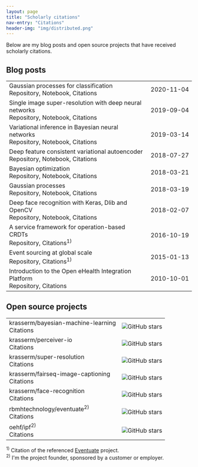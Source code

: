 ```yaml
---
layout: page
title: "Scholarly citations"
nav-entry: "Citations"
header-img: "img/distributed.png"
---
```


Below are my blog posts and open source projects that have received scholarly citations.
<p></p>

## Blog posts

<table>
<tr><td><a style="text-decoration: none;" href="/2020/11/04/gaussian-processes-classification/">Gaussian processes for classification</a><br><span style="font-size: 16px;"><a style="text-decoration: none;" href="https://github.com/krasserm/bayesian-machine-learning">Repository</a>, <a style="text-decoration: none;" href="https://github.com/krasserm/bayesian-machine-learning/blob/dev/gaussian-processes/gaussian_processes_classification.ipynb">Notebook</a>, <a style="text-decoration: none;" href="https://scholar.google.com/scholar?q=%22krasserm.github.io%2F2020%2F11%2F04%2Fgaussian-processes-classification%22">Citations</a></span></td><td style="white-space: nowrap;">2020-11-04</td></tr>
<tr><td><a style="text-decoration: none;" href="/2019/09/04/super-resolution/">Single image super-resolution with deep neural networks</a><br><span style="font-size: 16px;"><a style="text-decoration: none;" href="https://github.com/krasserm/super-resolution">Repository</a>, <a style="text-decoration: none;" href="https://github.com/krasserm/super-resolution/blob/master/article.ipynb">Notebook</a>, <a style="text-decoration: none;" href="https://scholar.google.com/scholar?q=%22github.com%2Fkrasserm%2Fsuper-resolution%22+OR+%22krasserm.github.io%2F2019%2F09%2F04%2Fsuper-resolution%22">Citations</a></span></td><td style="white-space: nowrap;">2019-09-04</td></tr>
<tr><td><a style="text-decoration: none;" href="/2019/03/14/bayesian-neural-networks/">Variational inference in Bayesian neural networks</a><br><span style="font-size: 16px;"><a style="text-decoration: none;" href="https://github.com/krasserm/bayesian-machine-learning">Repository</a>, <a style="text-decoration: none;" href="https://github.com/krasserm/bayesian-machine-learning/blob/dev/bayesian-neural-networks/bayesian_neural_networks.ipynb">Notebook</a>, <a style="text-decoration: none;" href="https://scholar.google.com/scholar?q=%22krasserm.github.io%2F2019%2F03%2F14%2Fbayesian-neural-networks%22">Citations</a></span></td><td style="white-space: nowrap;">2019-03-14</td></tr>
<tr><td><a style="text-decoration: none;" href="/2018/07/27/dfc-vae/">Deep feature consistent variational autoencoder</a><br><span style="font-size: 16px;"><a style="text-decoration: none;" href="https://github.com/krasserm/bayesian-machine-learning">Repository</a>, <a style="text-decoration: none;" href="https://github.com/krasserm/bayesian-machine-learning/blob/dev/autoencoder-applications/variational_autoencoder_dfc.ipynb">Notebook</a>, <a style="text-decoration: none;" href="https://scholar.google.com/scholar?q=%22krasserm.github.io%2F2018%2F07%2F27%2Fdfc-vae%22">Citations</a></span></td><td style="white-space: nowrap;">2018-07-27</td></tr>
<tr><td><a style="text-decoration: none;" href="/2018/03/21/bayesian-optimization/">Bayesian optimization</a><br><span style="font-size: 16px;"><a style="text-decoration: none;" href="https://github.com/krasserm/bayesian-machine-learning">Repository</a>, <a style="text-decoration: none;" href="https://github.com/krasserm/bayesian-machine-learning/blob/dev/bayesian-optimization/bayesian_optimization.ipynb">Notebook</a>, <a style="text-decoration: none;" href="https://scholar.google.com/scholar?q=%22krasserm.github.io%2F2018%2F03%2F21%2Fbayesian-optimization%22">Citations</a></span></td><td style="white-space: nowrap;">2018-03-21</td></tr>
<tr><td><a style="text-decoration: none;" href="/2018/03/19/gaussian-processes/">Gaussian processes</a><br><span style="font-size: 16px;"><a style="text-decoration: none;" href="https://github.com/krasserm/bayesian-machine-learning">Repository</a>, <a style="text-decoration: none;" href="https://github.com/krasserm/bayesian-machine-learning/blob/dev/gaussian-processes/gaussian_processes.ipynb">Notebook</a>, <a style="text-decoration: none;" href="https://scholar.google.com/scholar?q=%22krasserm.github.io%2F2018%2F03%2F19%2Fgaussian-processes%22">Citations</a></span></td><td style="white-space: nowrap;">2018-03-19</td></tr>
<tr><td><a style="text-decoration: none;" href="/2018/02/07/deep-face-recognition/">Deep face recognition with Keras, Dlib and OpenCV</a><br><span style="font-size: 16px;"><a style="text-decoration: none;" href="https://github.com/krasserm/face-recognition">Repository</a>, <a style="text-decoration: none;" href="https://github.com/krasserm/face-recognition/blob/master/face-recognition.ipynb">Notebook</a>, <a style="text-decoration: none;" href="https://scholar.google.com/scholar?q=%22krasserm.github.io%2F2018%2F02%2F07%2Fdeep-face-recognition%22+OR+%22github.com%2Fkrasserm%2Fface-recognition%22">Citations</a></span></td><td style="white-space: nowrap;">2018-02-07</td></tr>
<tr><td><a style="text-decoration: none;" href="/2016/10/19/operation-based-crdt-framework/">A service framework for operation-based CRDTs</a><br><span style="font-size: 16px;"><a style="text-decoration: none;" href="https://github.com/RBMHTechnology/eventuate">Repository</a>, <a style="text-decoration: none;" href="https://scholar.google.com/scholar?q=%22rbmhtechnology.github.io%2Feventuate%22+AND+%22CRDT%22">Citations</a><sup>1)</sup></span></td><td style="white-space: nowrap;">2016-10-19</td></tr>
<tr><td><a style="text-decoration: none;" href="/2015/01/13/event-sourcing-at-global-scale/">Event sourcing at global scale</a><br><span style="font-size: 16px;"><a style="text-decoration: none;" href="https://github.com/RBMHTechnology/eventuate">Repository</a>, <a style="text-decoration: none;" href="https://scholar.google.com/scholar?q=%22rbmhtechnology.github.io%2Feventuate%22">Citations</a><sup>1)</sup></span></td><td style="white-space: nowrap;">2015-01-13</td></tr>
<tr><td><a style="text-decoration: none;" href="https://dzone.com/articles/introduction-open-ehealth">Introduction to the Open eHealth Integration Platform</a><br><span style="font-size: 16px;"><a style="text-decoration: none;" href="https://github.com/oehf/ipf">Repository</a>, <a style="text-decoration: none;" href="https://scholar.google.com/scholar?q=%22dzone.com%2Farticles%2Fintroduction-open-ehealth%22">Citations</a></span></td><td style="white-space: nowrap;">2010-10-01</td></tr>
</table>

## Open source projects

<table>
<tr><td><a style="text-decoration: none;" href="https://github.com/krasserm/bayesian-machine-learning">krasserm/bayesian-machine-learning</a><br><span style="font-size: 16px;"><a style="text-decoration: none;" href="https://scholar.google.com/scholar?q=%22krasserm%2Fbayesian-machine-learning%22+OR+%22krasserm.github.io%2F2018%2F03%2F21%2Fbayesian-optimization%22+OR+%22krasserm.github.io%2F2019%2F03%2F14%2Fbayesian-neural-networks%22+OR+%22krasserm.github.io%2F2020%2F11%2F04%2Fgaussian-processes%22">Citations</a></span></td><td><img alt="GitHub stars" src="https://img.shields.io/github/stars/krasserm/bayesian-machine-learning"></td></tr>
<tr><td><a style="text-decoration: none;" href="https://github.com/krasserm/perceiver-io">krasserm/perceiver-io</a><br><span style="font-size: 16px;"><a style="text-decoration: none;" href="https://scholar.google.com/scholar?q=%22https%3A%2F%2Fgithub.com%2Fkrasserm%2Fperceiver-io%22">Citations</a></span></td><td><img alt="GitHub stars" src="https://img.shields.io/github/stars/krasserm/perceiver-io"></td></tr>
<tr><td><a style="text-decoration: none;" href="https://github.com/krasserm/super-resolution">krasserm/super-resolution</a><br><span style="font-size: 16px;"><a style="text-decoration: none;" href="https://scholar.google.com/scholar?q=%22github.com%2Fkrasserm%2Fsuper-resolution%22+OR+%22krasserm.github.io%2F2019%2F09%2F04%2Fsuper-resolution%22">Citations</a></span></td><td><img alt="GitHub stars" src="https://img.shields.io/github/stars/krasserm/super-resolution"></td></tr>
<tr><td><a style="text-decoration: none;" href="https://github.com/krasserm/fairseq-image-captioning">krasserm/fairseq-image-captioning</a><br><span style="font-size: 16px;"><a style="text-decoration: none;" href="https://scholar.google.com/scholar?q=%22https%3A%2F%2Fgithub.com%2Fkrasserm%2Ffairseq-image-captioning%22">Citations</a></span></td><td><img alt="GitHub stars" src="https://img.shields.io/github/stars/krasserm/fairseq-image-captioning"></td></tr>
<tr><td><a style="text-decoration: none;" href="https://github.com/krasserm/face-recognition">krasserm/face-recognition</a><br><span style="font-size: 16px;"><a style="text-decoration: none;" href="https://scholar.google.com/scholar?q=%22krasserm.github.io%2F2018%2F02%2F07%2Fdeep-face-recognition%22+OR+%22github.com%2Fkrasserm%2Fface-recognition%22">Citations</a></span></td><td><img alt="GitHub stars" src="https://img.shields.io/github/stars/krasserm/face-recognition"></td></tr>
<tr><td><a style="text-decoration: none;" href="https://github.com/rbmhtechnology/eventuate">rbmhtechnology/eventuate</a><sup>2)</sup><br><span style="font-size: 16px;"><a style="text-decoration: none;" href="https://scholar.google.com/scholar?q=%22rbmhtechnology.github.io%2Feventuate%22">Citations</a></span></td><td><img alt="GitHub stars" src="https://img.shields.io/github/stars/rbmhtechnology/eventuate"></td></tr>
<tr><td><a style="text-decoration: none;" href="https://github.com/oehf/ipf">oehf/ipf</a><sup>2)</sup><br><span style="font-size: 16px;"><a style="text-decoration: none;" href="https://scholar.google.com/scholar?q=%22github.com%2Foehf%2Fipf%22+OR+%22oehf.github.io%2Fipf%22+OR+%22dzone.com%2Farticles%2Fintroduction-open-ehealth%22">Citations</a></span></td><td><img alt="GitHub stars" src="https://img.shields.io/github/stars/oehf/ipf"></td></tr>
</table>

<sup>1)</sup> Citation of the referenced [Eventuate](https://rbmhtechnology.github.io/eventuate/) project.  
<sup>2)</sup> I'm the project founder, sponsored by a customer or employer.